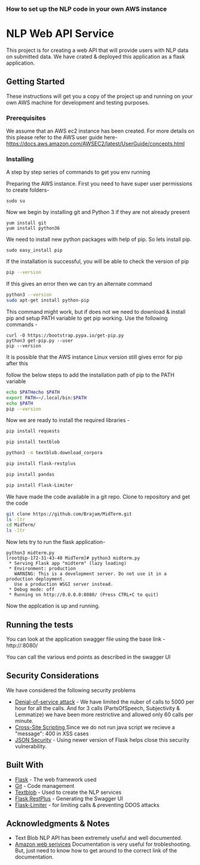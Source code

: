 ### How to set up the NLP code in your own AWS instance
# NLP Web API Service 

This project is for creating a web API that will provide users with NLP data on submitted data.
We have crated & deployed this application as a flask application.

## Getting Started

These instructions will get you a copy of the project up and running on your own AWS machine for development and testing purposes. 

### Prerequisites

We assume that an AWS ec2 instance has been created. For more details on this please refer to the AWS user guide here-
https://docs.aws.amazon.com/AWSEC2/latest/UserGuide/concepts.html


### Installing

A step by step series of commands to get you env running

Preparing the AWS instance. First you need to have super user permissions to create folders-

```
sudo su
```

Now we begin by installing git and Python 3 if they are not already present 

```
yum install git
yum install python36
```

We need to install new python packages with help of pip. So lets install pip.

```
sudo easy_install pip
```

If the installation is successful, you will be able to check the version of pip

```bash
pip --version
```

If this gives an error then we can try an alternate command 

```bash
python3 --version
sudo apt-get install python-pip
```
This command might work, but if does not we need to download & install pip and setup PATH variable to get pip working.
Use the following commands -
 
```
curl -O https://bootstrap.pypa.io/get-pip.py
python3 get-pip.py --user
pip --version
```

It is possible that the AWS instance Linux version still gives error for pip after this

follow the below steps to add the installation path of pip to the PATH variable 

```bash
echo $PATHecho $PATH
export PATH=~/.local/bin:$PATH
echo $PATH
pip --version
```

Now we are ready to install the required libraries -

```bash
pip install requests

pip install textblob

python3 -m textblob.download_corpora

pip install flask-restplus

pip install pandas

pip install Flask-Limiter

```
We have made the code available in a git repo. Clone to repository and get the code

```bash
git clone https://github.com/Brajam/MidTerm.git
ls -ltr
cd MidTerm/
ls -ltr
```

Now lets try to run the flask application- 
```
python3 midterm.py
[root@ip-172-31-43-40 MidTerm]# python3 midterm.py
 * Serving Flask app "midterm" (lazy loading)
 * Environment: production
   WARNING: This is a development server. Do not use it in a production deployment.
   Use a production WSGI server instead.
 * Debug mode: off
 * Running on http://0.0.0.0:8080/ (Press CTRL+C to quit)

```

Now the applcation is  up and running. 

## Running the tests

You can look at the application swagger file using the base link -
http://<ec2-instance-host>:8080/

You can call the various end points as described in the swagger UI

## Security Considerations
We have considered the following security problems
* [Denial-of-service attack](https://en.wikipedia.org/wiki/Denial-of-service_attack) - We have limited the nuber of calls to 5000 per hour for all the calls. And for 3 calls (PartsOfSpeech,
Subjectivity & Lemmatize) we have been more restrictive and allowed only 60 calls per minute.
* [Cross-Site Scripting ](https://en.wikipedia.org/wiki/Cross-site_scripting) Since we do not run java script we recieve a "message": 400 in XSS cases 
* [JSON Security](http://flask.pocoo.org/docs/1.0/security/#json-security) - Using newer version of Flask helps close this security vulnerability. 

## Built With

* [Flask](http://www.dropwizard.io/1.0.2/docs/) - The web framework used
* [Git](https://maven.apache.org/) - Code management
* [Textblob](https://textblob.readthedocs.io/en/dev/install.html) - Used to create the NLP services
* [Flask RestPlus](https://flask-restplus.readthedocs.io/en/stable/installation.html) - Generating the Swagger UI
* [Flask-Limiter](https://flask-limiter.readthedocs.io/en/stable/) - for limiting calls & preventing DDOS attacks


## Acknowledgments & Notes

* Text Blob NLP API has been extremely useful and well documented. 
* [Amazon web serivices](https://docs.aws.amazon.com/systems-manager/latest/userguide/sysman-proxy-with-ssm-agent-al-python-requests.html) Documentation is very useful for trobleshooting. But, just need to know how to get around to the correct link of the documentation.
